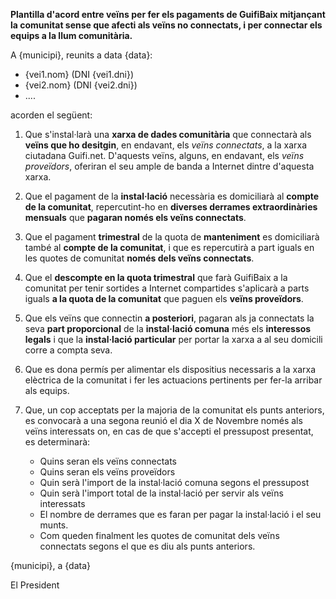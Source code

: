 **Plantilla d'acord entre veïns per fer els pagaments de GuifiBaix
mitjançant la comunitat sense que afecti als veïns no connectats,
i per connectar els equips a la llum comunitària.**

A {municipi}, reunits a data {data}:

- {vei1.nom} (DNI {vei1.dni})
- {vei2.nom} (DNI {vei2.dni})
- ....

acorden el següent:

1. Que s'instal·larà una **xarxa de dades comunitària**
	que connectarà als **veïns que ho desitgin**,
	en endavant, els *veïns connectats*,
	a la xarxa ciutadana Guifi.net.
	D'aquests veïns, alguns, en endavant, els *veïns proveïdors*,
	oferiran el seu ample de banda a Internet dintre d'aquesta xarxa.

2. Que el pagament de la **instal·lació** necessària
	es domiciliarà al **compte de la comunitat**,
	repercutint-ho en **diverses derrames extraordinàries mensuals**
	que **pagaran només els veïns connectats**.

3. Que el pagament **trimestral** de la quota de **manteniment**
	es domiciliarà també al **compte de la comunitat**,
	i que es repercutirà a part iguals en les quotes de comunitat **només dels veïns connectats**.

4. Que el **descompte en la quota trimestral**
	que farà GuifiBaix a la comunitat per tenir sortides a Internet compartides
	s'aplicarà a parts iguals **a la quota de la comunitat** que paguen els **veïns proveïdors**.

5. Que els veïns que connectin **a posteriori**,
	pagaran als ja connectats la seva **part proporcional** de la **instal·lació comuna**
	més els **interessos legals**
	i que la **instal·lació particular** per portar la xarxa a al seu domicili corre a compta seva.

6. Que es dona permís per alimentar els dispositius necessaris a la xarxa elèctrica de la comunitat i fer les actuacions pertinents per fer-la arribar als equips.

7. Que, un cop acceptats per la majoria de la comunitat els punts anteriors,
	es convocarà a una segona reunió el dia X de Novembre només als veïns interessats on,
	en cas de que s'accepti el pressupost presentat, es determinarà:
	- Quins seran els veïns connectats
	- Quins seran els veïns proveïdors
	- Quin serà l'import de la instal·lació comuna segons el pressupost
	- Quin serà l'import total de la instal·lació per servir als veïns interessats
	- El nombre de derrames que es faran per pagar la instal·lació i el seu munts.
	- Com queden finalment les quotes de comunitat dels veïns connectats segons el que es diu als punts anteriors.

{municipi}, a {data}


El President

